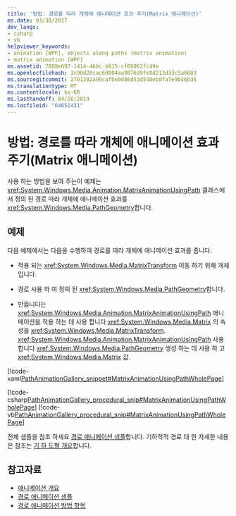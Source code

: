 ```yaml
---
title: '방법: 경로를 따라 개체에 애니메이션 효과 주기(Matrix 애니메이션)'
ms.date: 03/30/2017
dev_langs:
- csharp
- vb
helpviewer_keywords:
- animation [WPF], objects along paths (matrix animation)
- matrix animation [WPF]
ms.assetid: 7000e697-1414-468c-b915-cf66062fc49e
ms.openlocfilehash: 3c90d20cac60004aa9876d9fe8d213d33c5a6883
ms.sourcegitcommit: 2701302a99cafbe0d86d53d540eb0fa7e9b46b36
ms.translationtype: MT
ms.contentlocale: ko-KR
ms.lasthandoff: 04/28/2019
ms.locfileid: "64651431"
---
```

# <a name="how-to-animate-an-object-along-a-path-matrix-animation"></a>방법: 경로를 따라 개체에 애니메이션 효과 주기(Matrix 애니메이션)
사용 하는 방법을 보여 주는이 예제는 <xref:System.Windows.Media.Animation.MatrixAnimationUsingPath> 클래스에서 정의 된 경로 따라 개체에 애니메이션 효과를 <xref:System.Windows.Media.PathGeometry>합니다.  
  
## <a name="example"></a>예제  
 다음 예제에서는 다음을 수행하여 경로를 따라 개체에 애니메이션 효과를 줍니다.  
  
- 적용 되는 <xref:System.Windows.Media.MatrixTransform> 이동 하기 위해 개체입니다.  
  
- 경로 사용 하 여 정의 된 <xref:System.Windows.Media.PathGeometry>합니다.  
  
- 만듭니다는 <xref:System.Windows.Media.Animation.MatrixAnimationUsingPath> 애니메이션을 적용 하는 데 사용 합니다 <xref:System.Windows.Media.Matrix> 의 속성을 <xref:System.Windows.Media.MatrixTransform>. <xref:System.Windows.Media.Animation.MatrixAnimationUsingPath> 사용 합니다 <xref:System.Windows.Media.PathGeometry> 생성 하는 데 사용 하 고 <xref:System.Windows.Media.Matrix> 값.  
  
 [!code-xaml[PathAnimationGallery_snippet#MatrixAnimationUsingPathWholePage](~/samples/snippets/csharp/VS_Snippets_Wpf/PathAnimationGallery_snippet/CS/matrixanimationusingpathexample.xaml#matrixanimationusingpathwholepage)]  
  
 [!code-csharp[PathAnimationGallery_procedural_snip#MatrixAnimationUsingPathWholePage](~/samples/snippets/csharp/VS_Snippets_Wpf/PathAnimationGallery_procedural_snip/CSharp/MatrixAnimationUsingPathExample.cs#matrixanimationusingpathwholepage)]
 [!code-vb[PathAnimationGallery_procedural_snip#MatrixAnimationUsingPathWholePage](~/samples/snippets/visualbasic/VS_Snippets_Wpf/PathAnimationGallery_procedural_snip/VisualBasic/MatrixAnimationUsingPathExample.vb#matrixanimationusingpathwholepage)]  
  
 전체 샘플을 참조 하세요 [경로 애니메이션 샘플](https://go.microsoft.com/fwlink/?LinkID=160028)합니다. 기하학적 경로 대 한 자세한 내용은 참조는 [기 하 도형 개요](geometry-overview.md)합니다.  
  
## <a name="see-also"></a>참고자료

- [애니메이션 개요](animation-overview.md)
- [경로 애니메이션 샘플](https://go.microsoft.com/fwlink/?LinkID=160028)
- [경로 애니메이션 방법 항목](path-animation-how-to-topics.md)
